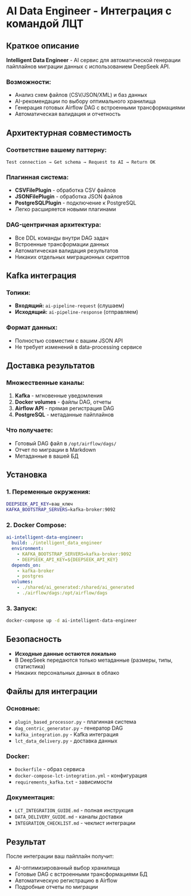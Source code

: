 # AI Data Engineer - Интеграция с командой ЛЦТ

## Краткое описание

**Intelligent Data Engineer** - AI сервис для автоматической генерации пайплайнов миграции данных с использованием DeepSeek API.

### Возможности:
- Анализ схем файлов (CSV/JSON/XML) и баз данных
- AI-рекомендации по выбору оптимального хранилища
- Генерация готовых Airflow DAG с встроенными трансформациями
- Автоматическая валидация и отчетность

## Архитектурная совместимость

### Соответствие вашему паттерну:
```
Test connection → Get schema → Request to AI → Return OK
```

### Плагинная система:
- **CSVFilePlugin** - обработка CSV файлов
- **JSONFilePlugin** - обработка JSON файлов  
- **PostgreSQLPlugin** - подключение к PostgreSQL
- Легко расширяется новыми плагинами

### DAG-центричная архитектура:
- Все DDL команды внутри DAG задач
- Встроенные трансформации данных
- Автоматическая валидация результатов
- Никаких отдельных миграционных скриптов

## Kafka интеграция

### Топики:
- **Входящий:** `ai-pipeline-request` (слушаем)
- **Исходящий:** `ai-pipeline-response` (отправляем)

### Формат данных:
- Полностью совместим с вашим JSON API
- Не требует изменений в data-processing сервисе

## Доставка результатов

### Множественные каналы:
1. **Kafka** - мгновенные уведомления
2. **Docker volumes** - файлы DAG, отчеты
3. **Airflow API** - прямая регистрация DAG
4. **PostgreSQL** - метаданные пайплайнов

### Что получаете:
- Готовый DAG файл в `/opt/airflow/dags/`
- Отчет по миграции в Markdown
- Метаданные в вашей БД

## Установка

### 1. Переменные окружения:
```bash
DEEPSEEK_API_KEY=ваш_ключ
KAFKA_BOOTSTRAP_SERVERS=kafka-broker:9092
```

### 2. Docker Compose:
```yaml
ai-intelligent-data-engineer:
  build: ./intelligent_data_engineer
  environment:
    - KAFKA_BOOTSTRAP_SERVERS=kafka-broker:9092
    - DEEPSEEK_API_KEY=${DEEPSEEK_API_KEY}
  depends_on:
    - kafka-broker
    - postgres
  volumes:
    - ./shared/ai_generated:/shared/ai_generated
    - ./airflow/dags:/opt/airflow/dags
```

### 3. Запуск:
```bash
docker-compose up -d ai-intelligent-data-engineer
```

## Безопасность

- **Исходные данные остаются локально**
- В DeepSeek передаются только метаданные (размеры, типы, статистика)
- Никаких персональных данных в облако

## Файлы для интеграции

### Основные:
- `plugin_based_processor.py` - плагинная система
- `dag_centric_generator.py` - генератор DAG
- `kafka_integration.py` - Kafka интеграция
- `lct_data_delivery.py` - доставка данных

### Docker:
- `Dockerfile` - образ сервиса
- `docker-compose-lct-integration.yml` - конфигурация
- `requirements_kafka.txt` - зависимости

### Документация:
- `LCT_INTEGRATION_GUIDE.md` - полная инструкция
- `DATA_DELIVERY_GUIDE.md` - каналы доставки
- `INTEGRATION_CHECKLIST.md` - чеклист интеграции

## Результат

После интеграции ваш пайплайн получит:
- AI-оптимизированный выбор хранилища
- Готовые DAG с встроенными трансформациями БД
- Автоматическую регистрацию в Airflow
- Подробные отчеты по миграции




